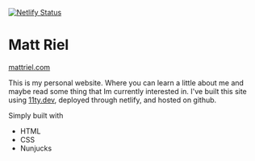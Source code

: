 [![Netlify Status](https://api.netlify.com/api/v1/badges/8e1bebdb-dcd7-407a-8dfb-73814c75a2a1/deploy-status)](https://app.netlify.com/sites/mattriel/deploys)

# Matt Riel

[mattriel.com](https://mattriel.com)

This is my personal website. Where you can learn a little about me and maybe read some thing that Im currently interested in.
I've built this site using [11ty.dev](https://11ty.dev), deployed through netlify, and hosted on github. 

Simply built with
- HTML
- CSS
- Nunjucks 